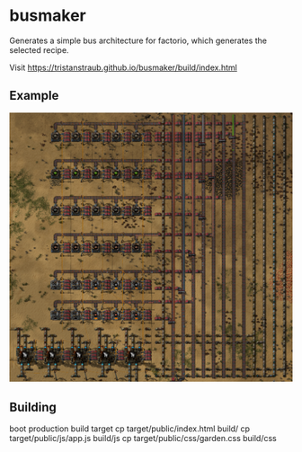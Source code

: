 # busmaker

Generates a simple bus architecture for factorio, which
generates the selected recipe.

Visit https://tristanstraub.github.io/busmaker/build/index.html

## Example

![Image of factory generating radars](resources/radar-factory-example.png)

## Building

boot production build target
cp target/public/index.html build/
cp target/public/js/app.js build/js
cp target/public/css/garden.css build/css



